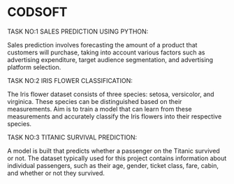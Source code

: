 # CODSOFT

TASK NO:1 SALES PREDICTION USING PYTHON:

Sales prediction involves forecasting the amount of a product that
customers will purchase, taking into account various factors such as
advertising expenditure, target audience segmentation, and
advertising platform selection.

TASK NO:2 IRIS FLOWER CLASSIFICATION:

The Iris flower dataset consists of three species: setosa, versicolor, and virginica. These species can be distinguished based on their measurements. Aim is to train a model that can learn from
these measurements and accurately classify the Iris flowers into
their respective species.

TASK NO:3 TITANIC SURVIVAL PREDICTION:

A model is built that predicts whether a passenger on the Titanic survived or not. The dataset typically used for this project contains information about individual passengers, such as their age, gender, ticket class, fare, cabin, and whether or not they survived.
